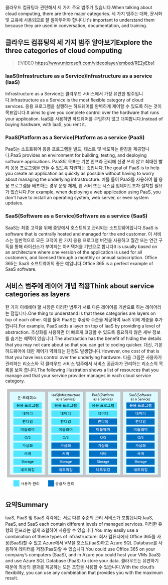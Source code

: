 <span data-ttu-id="19be9-101">클라우드 컴퓨팅과 관련해서 세 가지 주요 범주가 있습니다.</span><span class="sxs-lookup"><span data-stu-id="19be9-101">When talking about cloud computing, there are three major categories.</span></span> <span data-ttu-id="19be9-102">세 가지 범주는 대화, 문서화 및 교육에 사용되므로 잘 알아두어야 합니다.</span><span class="sxs-lookup"><span data-stu-id="19be9-102">It's important to understand them because they are used in conversation, documentation, and training.</span></span>

## <a name="explore-the-three-categories-of-cloud-computing"></a><span data-ttu-id="19be9-103">클라우드 컴퓨팅의 세 가지 범주 알아보기</span><span class="sxs-lookup"><span data-stu-id="19be9-103">Explore the three categories of cloud computing</span></span>

<!-- TODO: Verify video -->
> [!VIDEO https://www.microsoft.com/videoplayer/embed/RE2yEbs]

### <a name="infrastructure-as-a-service-iaas"></a><span data-ttu-id="19be9-104">IaaS(Infrastructure as a Service)</span><span class="sxs-lookup"><span data-stu-id="19be9-104">Infrastructure as a service (IaaS)</span></span>

<span data-ttu-id="19be9-105">Infrastructure as a Service는 클라우드 서비스에서 가장 유연한 범주입니다.</span><span class="sxs-lookup"><span data-stu-id="19be9-105">Infrastructure as a Service is the most flexible category of cloud services.</span></span> <span data-ttu-id="19be9-106">응용 프로그램을 실행하는 하드웨어를 완벽하게 제어할 수 있도록 하는 것이 목표입니다.</span><span class="sxs-lookup"><span data-stu-id="19be9-106">It aims to give you complete control over the hardware that runs your application.</span></span> <span data-ttu-id="19be9-107">IaaS를 사용하면 하드웨어를 구입하지 않고 대여합니다.</span><span class="sxs-lookup"><span data-stu-id="19be9-107">Instead of buying hardware, with IaaS, you rent it.</span></span>

### <a name="platform-as-a-service-paas"></a><span data-ttu-id="19be9-108">PaaS(Platform as a Service)</span><span class="sxs-lookup"><span data-stu-id="19be9-108">Platform as a service (PaaS)</span></span>

<span data-ttu-id="19be9-109">PaaS는 소프트웨어 응용 프로그램을 빌드, 테스트 및 배포하는 환경을 제공합니다.</span><span class="sxs-lookup"><span data-stu-id="19be9-109">PaaS provides an environment for building, testing, and deploying software applications.</span></span> <span data-ttu-id="19be9-110">PaaS의 목표는 기본 인프라 관리에 신경 쓰지 않고 최대한 빨리 응용 프로그램을 만들 수 있도록 지원하는 것입니다.</span><span class="sxs-lookup"><span data-stu-id="19be9-110">The goal of PaaS is to help you create an application as quickly as possible without having to worry about managing the underlying infrastructure.</span></span> <span data-ttu-id="19be9-111">예를 들어 PaaS를 사용하여 웹 응용 프로그램을 배포하는 경우 운영 체제, 웹 서버 또는 시스템 업데이트조차 설치할 필요가 없습니다.</span><span class="sxs-lookup"><span data-stu-id="19be9-111">For example, when deploying a web application using PaaS, you don't have to install an operating system, web server, or even system updates.</span></span>

### <a name="software-as-a-service-saas"></a><span data-ttu-id="19be9-112">SaaS(Software as a Service)</span><span class="sxs-lookup"><span data-stu-id="19be9-112">Software as a service (SaaS)</span></span>

<span data-ttu-id="19be9-113">SaaS는 최종 고객을 위해 중앙에서 호스트되고 관리되는 소프트웨어입니다.</span><span class="sxs-lookup"><span data-stu-id="19be9-113">SaaS is software that is centrally hosted and managed for the end customer.</span></span> <span data-ttu-id="19be9-114">이 서비스는 일반적으로 모든 고객이 한 가지 응용 프로그램 버전을 사용하고 월간 또는 연간 구독을 통해 라이선스가 부여되는 아키텍처를 기반으로 합니다</span><span class="sxs-lookup"><span data-stu-id="19be9-114">It is usually based on an architecture where one version of the application is used for all customers, and licensed through a monthly or annual subscription.</span></span> <span data-ttu-id="19be9-115">Office 365는 SaaS 소프트웨어의 좋은 예입니다.</span><span class="sxs-lookup"><span data-stu-id="19be9-115">Office 365 is a perfect example of SaaS software.</span></span>

## <a name="think-about-service-categories-as-layers"></a><span data-ttu-id="19be9-116">서비스 범주에 레이어 개념 적용</span><span class="sxs-lookup"><span data-stu-id="19be9-116">Think about service categories as layers</span></span>

<span data-ttu-id="19be9-117">한 가지 이해해야 할 사항은 이러한 범주가 서로 다른 레이어를 기반으로 하는 레이어라는 점입니다.</span><span class="sxs-lookup"><span data-stu-id="19be9-117">One thing to understand is that these categories are layers on top of each other.</span></span> <span data-ttu-id="19be9-118">예를 들어 PaaS는 추상화 수준을 제공하여 IaaS 위에 계층을 추가합니다.</span><span class="sxs-lookup"><span data-stu-id="19be9-118">For example, PaaS adds a layer on top of IaaS by providing a level of abstraction.</span></span> <span data-ttu-id="19be9-119">추상화를 사용하면 더 빠르게 코딩할 수 있도록 중요하지 않은 세부 정보를 숨기는 혜택이 있습니다.</span><span class="sxs-lookup"><span data-stu-id="19be9-119">The abstraction has the benefit of hiding the details that you may not care about so that you can get to coding quicker.</span></span> <span data-ttu-id="19be9-120">대신, 기본 하드웨어에 대한 제어가 약화되는 단점도 발생합니다.</span><span class="sxs-lookup"><span data-stu-id="19be9-120">However, one cost of that is that you have less control over the underlying hardware.</span></span> <span data-ttu-id="19be9-121">다음 그림은 사용자가 관리하는 리소스와 각 클라우드 서비스 범주에서 서비스 공급자가 관리하는 리소스의 목록을 보여 줍니다.</span><span class="sxs-lookup"><span data-stu-id="19be9-121">The following illustration shows a list of resources that you manage and that your service provider manages in each cloud service category.</span></span>

![각 클라우드 서비스 범주의 추상화 수준을 보여주는 그림입니다.](../media/5-layer-diagram.png)

## <a name="summary"></a><span data-ttu-id="19be9-123">요약</span><span class="sxs-lookup"><span data-stu-id="19be9-123">Summary</span></span>

<span data-ttu-id="19be9-124">IaaS, PaaS 및 SaaS 각각에는 서로 다른 수준의 관리 서비스가 포함됩니다.</span><span class="sxs-lookup"><span data-stu-id="19be9-124">IaaS, PaaS, and SaaS each contain different levels of managed services.</span></span> <span data-ttu-id="19be9-125">이러한 유형의 인프라는 쉽게 조합하여 사용할 수 있습니다.</span><span class="sxs-lookup"><span data-stu-id="19be9-125">You may easily use a combination of these types of infrastructure.</span></span> <span data-ttu-id="19be9-126">회사 컴퓨터에서 Office 365를 사용(SaaS)할 수 있고 Azure에서 VM을 호스트(IaaS)하고 Azure SQL Database를 사용하여 데이터를 저장(PaaS)할 수 있습니다.</span><span class="sxs-lookup"><span data-stu-id="19be9-126">You could use Office 365 on your company’s computers (SaaS), and in Azure you could host your VMs (IaaS) and use Azure SQL Database (PaaS) to store your data.</span></span> <span data-ttu-id="19be9-127">클라우드는 유연하기 때문에 최상의 결과를 제공하는 모든 조합을 사용할 수 있습니다.</span><span class="sxs-lookup"><span data-stu-id="19be9-127">With the cloud’s flexibility, you can use any combination that provides you with the maximum result.</span></span>
